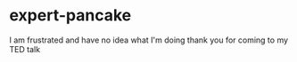 # expert-pancake

I am frustrated and have no idea what I'm doing thank you for coming to my TED talk